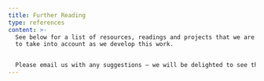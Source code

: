 ```yaml
---
title: Further Reading
type: references
content: >-
  See below for a list of resources, readings and projects that we are planning
  to take into account as we develop this work.


  Please email us with any suggestions – we will be delighted to see this list grow!
---
```

